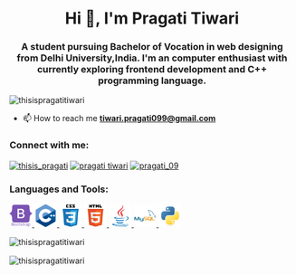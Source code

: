 <h1 align="center">Hi 👋, I'm Pragati Tiwari</h1>
<h3 align="center">A student pursuing Bachelor of Vocation in web designing from Delhi University,India. I'm an computer enthusiast with currently exploring frontend development and C++ programming language.</h3>

<p align="left"> <img src="https://komarev.com/ghpvc/?username=thisispragatitiwari&label=Profile%20views&color=0e75b6&style=flat" alt="thisispragatitiwari" /> </p>

- 📫 How to reach me **tiwari.pragati099@gmail.com**

<h3 align="left">Connect with me:</h3>
<p align="left">
<a href="https://twitter.com/thisis_pragati" target="blank"><img align="center" src="https://raw.githubusercontent.com/rahuldkjain/github-profile-readme-generator/master/src/images/icons/Social/twitter.svg" alt="thisis_pragati" height="30" width="40" /></a>
<a href="https://linkedin.com/in/pragati tiwari" target="blank"><img align="center" src="https://raw.githubusercontent.com/rahuldkjain/github-profile-readme-generator/master/src/images/icons/Social/linked-in-alt.svg" alt="pragati tiwari" height="30" width="40" /></a>
<a href="https://www.codechef.com/users/pragati_09" target="blank"><img align="center" src="https://cdn.jsdelivr.net/npm/simple-icons@3.1.0/icons/codechef.svg" alt="pragati_09" height="30" width="40" /></a>
</p>

<h3 align="left">Languages and Tools:</h3>
<p align="left"> <a href="https://getbootstrap.com" target="_blank" rel="noreferrer"> <img src="https://raw.githubusercontent.com/devicons/devicon/master/icons/bootstrap/bootstrap-plain-wordmark.svg" alt="bootstrap" width="40" height="40"/> </a> <a href="https://www.w3schools.com/cpp/" target="_blank" rel="noreferrer"> <img src="https://raw.githubusercontent.com/devicons/devicon/master/icons/cplusplus/cplusplus-original.svg" alt="cplusplus" width="40" height="40"/> </a> <a href="https://www.w3schools.com/css/" target="_blank" rel="noreferrer"> <img src="https://raw.githubusercontent.com/devicons/devicon/master/icons/css3/css3-original-wordmark.svg" alt="css3" width="40" height="40"/> </a> <a href="https://www.w3.org/html/" target="_blank" rel="noreferrer"> <img src="https://raw.githubusercontent.com/devicons/devicon/master/icons/html5/html5-original-wordmark.svg" alt="html5" width="40" height="40"/> </a> <a href="https://www.java.com" target="_blank" rel="noreferrer"> <img src="https://raw.githubusercontent.com/devicons/devicon/master/icons/java/java-original.svg" alt="java" width="40" height="40"/> </a> <a href="https://www.mysql.com/" target="_blank" rel="noreferrer"> <img src="https://raw.githubusercontent.com/devicons/devicon/master/icons/mysql/mysql-original-wordmark.svg" alt="mysql" width="40" height="40"/> </a> <a href="https://www.python.org" target="_blank" rel="noreferrer"> <img src="https://raw.githubusercontent.com/devicons/devicon/master/icons/python/python-original.svg" alt="python" width="40" height="40"/> </a> </p>

<p><img align="center" src="https://github-readme-stats.vercel.app/api/top-langs?username=thisispragatitiwari&show_icons=true&locale=en&layout=compact" alt="thisispragatitiwari" /></p>

<p><img align="center" src="https://github-readme-streak-stats.herokuapp.com/?user=thisispragatitiwari&" alt="thisispragatitiwari" /></p>
